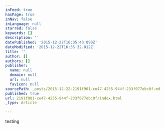 ```yaml
---
inFeed: true
hasPage: true
inNav: false
inLanguage: null
starred: false
keywords: []
description: ''
datePublished: '2015-12-22T16:35:43.090Z'
dateModified: '2015-12-22T16:35:32.012Z'
title: ''
author: []
authors: []
publisher:
  name: null
  domain: null
  url: null
  favicon: null
sourcePath: _posts/2015-12-22-2191f901-ce47-4255-944f-233f077ebc0f.md
published: true
url: 2191f901-ce47-4255-944f-233f077ebc0f/index.html
_type: Article

---
```

testing